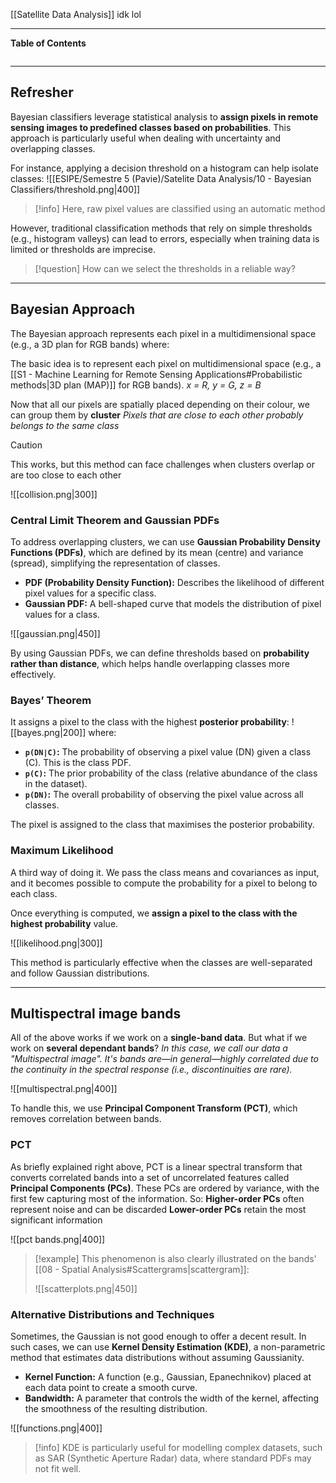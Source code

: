 [[Satellite Data Analysis]]
idk lol
****
**Table of Contents**
```table-of-contents
```

****
## Refresher

Bayesian classifiers leverage statistical analysis to **assign pixels in remote sensing images to predefined classes based on probabilities**. This approach is particularly useful when dealing with uncertainty and overlapping classes.

For instance, applying a decision threshold on a histogram can help isolate classes:
![[ESIPE/Semestre 5 (Pavie)/Satelite Data Analysis/10 - Bayesian Classifiers/threshold.png|400]]
> [!info]
> Here, raw pixel values are classified using an automatic method

However, traditional classification methods that rely on simple thresholds (e.g., histogram valleys) can lead to errors, especially when training data is limited or thresholds are imprecise.

> [!question]
> How can we select the thresholds in a reliable way?


****
## Bayesian Approach

The Bayesian approach represents each pixel in a multidimensional space (e.g., a 3D plan for RGB bands) where:

The basic idea is to represent each pixel on multidimensional space (e.g., a [[S1 - Machine Learning for Remote Sensing Applications#Probabilistic methods|3D plan (MAP)]] for RGB bands). 
	*x = R, y = G, z = B*

Now that all our pixels are spatially placed depending on their colour, we can group them by **cluster**
	*Pixels that are close to each other probably belongs to the same class*

> [!caution]
> This works, but this method can face challenges when clusters overlap or are too close to each other
> 
> ![[collision.png|300]]

### Central Limit Theorem and Gaussian PDFs

To address overlapping clusters, we can use **Gaussian Probability Density Functions (PDFs)**, which are defined by its mean (centre) and variance (spread), simplifying the representation of classes.
- **PDF (Probability Density Function):** Describes the likelihood of different pixel values for a specific class.
- **Gaussian PDF:** A bell-shaped curve that models the distribution of pixel values for a class.

![[gaussian.png|450]]

By using Gaussian PDFs, we can define thresholds based on **probability rather than distance**, which helps handle overlapping classes more effectively.

### Bayes’ Theorem

It assigns a pixel to the class with the highest **posterior probability**:
![[bayes.png|200]]
where:
- **`p(DN∣C)`:** The probability of observing a pixel value (DN) given a class (C). This is the class PDF.
- **`p(C)`:** The prior probability of the class (relative abundance of the class in the dataset).
- **`p(DN)`:** The overall probability of observing the pixel value across all classes.

The pixel is assigned to the class that maximises the posterior probability.

### Maximum Likelihood

A third way of doing it. We pass the class means and covariances as input, and it becomes possible to compute the probability for a pixel to belong to each class.

Once everything is computed, we **assign a pixel to the class with the highest probability** value.

![[likelihood.png|300]]

This method is particularly effective when the classes are well-separated and follow Gaussian distributions.


****
## Multispectral image bands

All of the above works if we work on a **single-band data**. But what if we work on **several dependant bands**?
	*In this case, we call our data a "Multispectral image". It's bands are—in general—highly correlated due to the continuity in the spectral response (i.e., discontinuities are rare).*

![[multispectral.png|400]]

To handle this, we use **Principal Component Transform (PCT)**, which removes correlation between bands.

### PCT

As briefly explained right above, PCT is a linear spectral transform that converts correlated bands into a set of uncorrelated features called **Principal Components (PCs)**. These PCs are ordered by variance, with the first few capturing most of the information. So:
	**Higher-order PCs** often represent noise and can be discarded
	**Lower-order PCs** retain the most significant information

![[pct bands.png|400]]

> [!example]
> This phenomenon is also clearly illustrated on the bands' [[08 - Spatial Analysis#Scattergrams|scattergram]]:
>
> ![[scatterplots.png|450]]

### Alternative Distributions and Techniques

Sometimes, the Gaussian is not good enough to offer a decent result.
In such cases, we can use **Kernel Density Estimation (KDE)**, a non-parametric method that estimates data distributions without assuming Gaussianity.
- **Kernel Function:** A function (e.g., Gaussian, Epanechnikov) placed at each data point to create a smooth curve.
- **Bandwidth:** A parameter that controls the width of the kernel, affecting the smoothness of the resulting distribution.

![[functions.png|400]]

>[!info]
>KDE is particularly useful for modelling complex datasets, such as SAR (Synthetic Aperture Radar) data, where standard PDFs may not fit well.